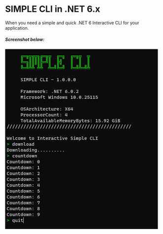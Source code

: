 # SIMPLE CLI in .NET 6.x
When you need a simple and quick .NET 6 Interactive CLI for your application.

##### Screenshot below:  
![Screenshot](screenshot.png)
